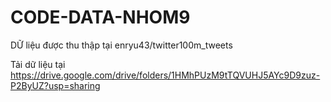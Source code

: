 # CODE-DATA-NHOM9
DỮ liệu được thu thập tại enryu43/twitter100m_tweets

Tải dữ liệu tại https://drive.google.com/drive/folders/1HMhPUzM9tTQVUHJ5AYc9D9zuz-P2ByUZ?usp=sharing
